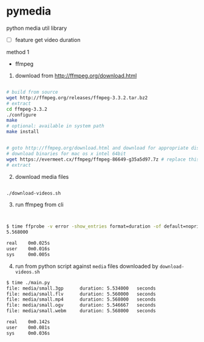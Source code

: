 # pymedia
python media util library





 - [ ] feature get video duration
 
 
 method 1 
 
 
 * ffmpeg
 
  1. download from http://ffmpeg.org/download.html
  
```bash

# build from source
wget http://ffmpeg.org/releases/ffmpeg-3.3.2.tar.bz2
# extract
cd ffmpeg-3.3.2
./configure
make
# optional: available in system path
make install 


# goto http://ffmpeg.org/download.html and download for appropriate distro
# download binaries for mac os x intel 64bit
wget https://evermeet.cx/ffmpeg/ffmpeg-86649-g35a5d97.7z # replace this for with your 
# extract

```

 
  2. download media files
 
```bash

./download-videos.sh

```



  3. run ffmpeg from cli
  
```bash


$ time ffprobe -v error -show_entries format=duration -of default=noprint_wrappers=1:nokey=1 media/small.mp4 
5.568000

real    0m0.025s
user    0m0.016s
sys     0m0.005s


```
 
 
  4. run from python script against `media` files downloaded by `download-videos.sh`

```bash
$ time ./main.py
file: media/small.3gp      duration: 5.534000   seconds
file: media/small.flv      duration: 5.560000   seconds
file: media/small.mp4      duration: 5.568000   seconds
file: media/small.ogv      duration: 5.546667   seconds
file: media/small.webm     duration: 5.568000   seconds

real    0m0.142s
user    0m0.081s
sys     0m0.036s
```
 
 
 
 